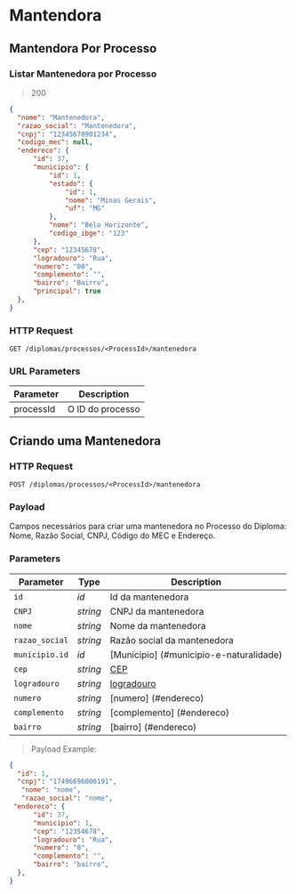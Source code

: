 
# Mantendora

## Mantendora Por Processo

### Listar Mantenedora por Processo

> 200

```json
{
  "nome": "Mantenedora",
  "razao_social": "Mantenedora",
  "cnpj": "12345678901234",
  "codigo_mec": null,
  "endereco": {
      "id": 37,
      "municipio": {
          "id": 1,
          "estado": {
              "id": 1,
              "nome": "Minas Gerais",
              "uf": "MG"
          },
          "nome": "Belo Horizonte",
          "codigo_ibge": "123"
      },
      "cep": "12345678",
      "logradouro": "Rua",
      "numero": "00",
      "complemento": "",
      "bairro": "Bairro",
      "principal": true
  },
}
```

### HTTP Request

`GET /diplomas/processos/<ProcessId>/mantenedora`

### URL Parameters

| Parameter | Description                  |
| --------- | ---------------------------- |
| processId | O ID do processo             |

## Criando uma Mantenedora

### HTTP Request

`POST /diplomas/processos/<ProcessId>/mantenedora`

### Payload

Campos necessários para criar uma mantenedora no Processo do Diploma:
Nome, Razão Social, CNPJ, Código do MEC e Endereço.


### Parameters

| Parameter                  | Type      | Description                              |
| -------------------------- | --------- | -----------------------------------------|
| `id`                       | _id_      | Id da mantenedora                        |
| `CNPJ`                     | _string_  | CNPJ da mantenedora                      |
| `nome`                     | _string_  | Nome da mantenedora                      |
| `razao_social`             | _string_  | Razão social da mantenedora              |
| `municipio.id`             | _id_      | [Municipio] (#municipio-e-naturalidade)|
| `cep`                      | _string_  | [CEP](#endereco)                         |
| `logradouro`               | _string_  | [logradouro](#endereco)                  |
| `numero`                   | _string_  | [numero] (#endereco)                     |
| `complemento`              | _string_  | [complemento] (#endereco)                |
| `bairro`                   | _string_  | [bairro] (#endereco)                     |


> Payload Example:

```json
{
  "id": 1,
  "cnpj": "17496696000191",
   "nome": "nome",
   "razao_social": "nome",
 "endereco": {
      "id": 37,
      "municipio": 1,
      "cep": "12354678",
      "logradouro": "Rua",
      "numero": "0",
      "complemento": "",
      "bairro": "bairro",
  },
}
```
